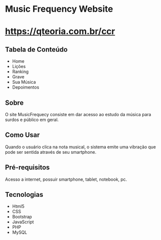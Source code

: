 # Music Frequency Website
# https://qteoria.com.br/ccr
## Tabela de Conteúdo
* Home
* Lições
* Ranking
* Grave
* Sua Música
* Depoimentos
## Sobre
O site MusicFrequecy consiste em dar acesso ao estudo da música para surdos e público em geral.
## Como Usar
Quando o usuário clica na nota musical, o sistema emite uma vibração que pode ser sentida através de seu smartphone.
## Pré-requisitos
Acesso a internet, possuir smartphone, tablet, notebook, pc.
## Tecnologias
* Html5
* CSS
* Bootstrap
* JavaScript
* PHP
* MySQL
